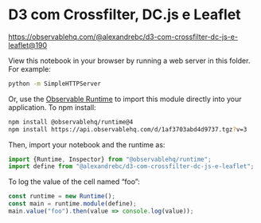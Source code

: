 # D3 com Crossfilter, DC.js e Leaflet

https://observablehq.com/@alexandrebc/d3-com-crossfilter-dc-js-e-leaflet@190

View this notebook in your browser by running a web server in this folder. For
example:

~~~sh
python -m SimpleHTTPServer
~~~

Or, use the [Observable Runtime](https://github.com/observablehq/runtime) to
import this module directly into your application. To npm install:

~~~sh
npm install @observablehq/runtime@4
npm install https://api.observablehq.com/d/1af3703abd4d9737.tgz?v=3
~~~

Then, import your notebook and the runtime as:

~~~js
import {Runtime, Inspector} from "@observablehq/runtime";
import define from "@alexandrebc/d3-com-crossfilter-dc-js-e-leaflet";
~~~

To log the value of the cell named “foo”:

~~~js
const runtime = new Runtime();
const main = runtime.module(define);
main.value("foo").then(value => console.log(value));
~~~
